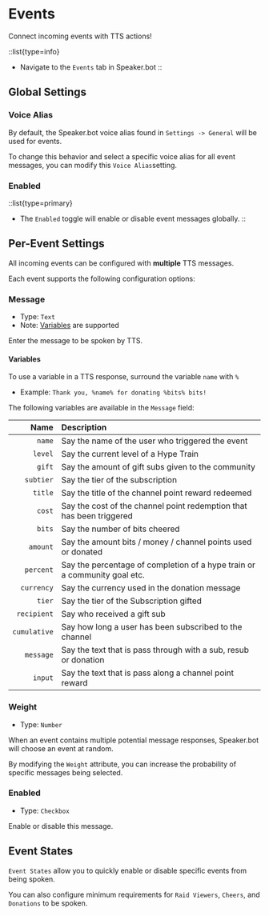 # Events

Connect incoming events with TTS actions!

::list{type=info}
- Navigate to the `Events` tab in Speaker.bot
::

## Global Settings

### Voice Alias
By default, the Speaker.bot voice alias found in `Settings -> General` will be used for events.

To change this behavior and select a specific voice alias for all event messages, you can modify this `Voice Alias`setting.

### Enabled
::list{type=primary}
- The `Enabled` toggle will enable or disable event messages globally.
::

## Per-Event Settings
All incoming events can be configured with **multiple** TTS messages.

Each event supports the following configuration options:

### Message
- Type: `Text`
- Note: [Variables](#variables) are supported

Enter the message to be spoken by TTS.

#### Variables
To use a variable in a TTS response, surround the variable `name` with `%`

- Example: `Thank you, %name% for donating %bits% bits!`

The following variables are available in the `Message` field:

Name | Description
----:|:------------
`name` | Say the name of the user who triggered the event
`level` | Say the current level of a Hype Train
`gift` | Say the amount of gift subs given to the community
`subtier` | Say the tier of the subscription
`title` | Say the title of the channel point reward redeemed
`cost` | Say the cost of the channel point redemption that has been triggered
`bits` | Say the number of bits cheered
`amount` | Say the amount bits / money / channel points used or donated
`percent` | Say the percentage of completion of a hype train or a community goal etc.
`currency` | Say the currency used in the donation message
`tier` | Say the tier of the Subscription gifted
`recipient` | Say who received a gift sub
`cumulative` | Say how long a user has been subscribed to the channel
`message` | Say the text that is pass through with a sub, resub or donation
`input` | Say the text that is pass along a channel point reward

### Weight
- Type: `Number`

When an event contains multiple potential message responses, Speaker.bot will choose an event at random.

By modifying the `Weight` attribute, you can increase the probability of specific messages being selected.

### Enabled
- Type: `Checkbox`

Enable or disable this message.

## Event States

`Event States` allow you to quickly enable or disable specific events from being spoken.

You can also configure minimum requirements for `Raid Viewers`, `Cheers`, and `Donations` to be spoken.

